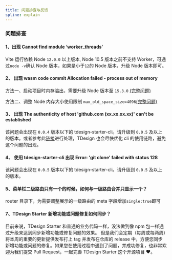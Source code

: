 ```yaml
---
title: 问题排查与反馈
spline: explain
---
```


### 问题排查

#### 1、出现 Cannot find module ‘worker_threads’

Vite 运行依赖 Node `12.0.0` 以上版本, Node 10.5 版本之前不支持 Worker，可通过`node -v`确认 Node 版本，如果是小于`12`的 Node 版本，升级 Node 版本即可。

#### 2、 出现 wasm code commit Allocation failed - process out of memory

方法一、启动项目时内存溢出，需要升级 Node 版本至 `15.3.0` [(完整问题)](https://stackoverflow.com/questions/48387040/how-do-i-determine-the-correct-max-old-space-size-for-node-js)

方法二、调整 Node 内存大小使用限制
`max_old_space_size=4096`[(完整问题)](https://segmentfault.com/a/1190000010437948)

#### 3、 出现 The authenticity of host 'github.com (xx.xx.xx.xx)' can't be established

该问题会出现在 `0.0.4` 版本以下的 tdesign-starter-cli。请升级到 `0.0.5` 及以上的版本。或者参考此[链接](https://stackoverflow.com/questions/18710120/the-authenticity-of-host-github-com-192-30-252-128-cant-be-established)进行处理，TDesign 也会尽快优化 cli 的使用链路，避免这个问题的出现。

#### 4、 使用 tdesign-starter-cli 出现 Error: 'git clone' failed with status 128

该问题会出现在 `0.0.5` 版本以下的 tdesign-starter-cli。请升级到 `0.0.5` 及以上的版本。

#### 5、菜单栏二级路由只有一个的时候，如何与一级路由合并只显示一个？

router 目录下，为需要调整展示的一级路由的 meta 字段增加`single:true`即可

#### 7、TDesign Starter 新增功能或问题修复如何同步？

目前来说，TDesign Starter 和普通的业务代码一样，没法做到像 npm 包一样通过升级来达到同步新增功能或修复问题的效果。
但是我们会定期（每周或每两周）将本周的重要的更新提供发布打上 tag 并发布在仓库的 release 中，方便您同步新增功能或问题的修复。如果您在使用过程中遇到了问题，并成功修复，也非常欢迎为我们提交 Pull Request，一起完善 TDesign Starter 这个开源项目 ❤。

<br/>
